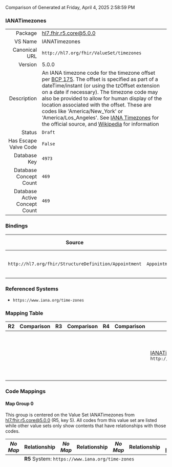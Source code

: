 Comparison of 
Generated at Friday, April 4, 2025 2:58:59 PM

### IANATimezones

|      |     |
| ---: | --- |
| Package | hl7.fhir.r5.core@5.0.0 |
| VS Name | IANATimezones |
| Canonical URL | `http://hl7.org/fhir/ValueSet/timezones` |
| Version | 5.0.0 |
| Description | An IANA timezone code for  the timezone offset per [BCP 175](https://www.iana.org/go/rfc6557). The offset is specified as part of a dateTime/instant (or using the tzOffset extension on a date if necessary). The timezone code may also be provided to allow for human display of the location associated with the offset. These are codes like 'America/New_York' or 'America/Los_Angeles'. See [IANA Timezones](https://www.iana.org/time-zones) for the official source, and [Wikipedia](https://en.wikipedia.org/wiki/List_of_tz_database_time_zones) for information |
| Status | `Draft` |
| Has Escape Valve Code | `False` |
| Database Key | `4973` |
| Database Concept Count | `469` |
| Database Active Concept Count | `469` |
### Bindings

| Source | Element | Binding | Strength | Element Short |
| ------ | ------- | ------- | -------- | ------------- |
| `http://hl7.org/fhir/StructureDefinition/Appointment` | `Appointment.recurrenceTemplate.timezone` | `http://hl7.org/fhir/ValueSet/timezones\|5.0.0` | `Required` | The timezone of the occurrences |

### Referenced Systems

* `https://www.iana.org/time-zones`
### Mapping Table

| R2 | Comparison | R3 | Comparison | R4 | Comparison | R4B | Comparison | R5
| --- | --- | --- | --- | --- | --- | --- | --- | ---
| | | | | | | [IANATimezones](/docs/R4B/ValueSets/IANATimezones.md)<br/> `http://hl7.org/fhir/ValueSet/timezones\|4.3.0` | →→→→→→→<br/>``<br/>- DBKey: `1828`<br/>- Reviewed: `n/a`<br/>- By: `n/a`<br/>→→→→→→→<hr/>←←←←←←←<br/>``<br/>- DBKey: `1827`<br/>- Reviewed: `n/a`<br/>- By: `n/a`<br/>←←←←←←←| [IANATimezones](/docs/R5/ValueSets/IANATimezones.md)<br/> `http://hl7.org/fhir/ValueSet/timezones\|5.0.0` 

### Code Mappings


#### Map Group 0

This group is centered on the Value Set IANATimezones from hl7.fhir.r5.core@5.0.0 (R5, key 5).
All codes from this value set are listed while other value sets only show contents that have relationships with those codes.

| *No Map* | Relationship | *No Map* | Relationship | *No Map* | Relationship | [R4B IANATimezones](/docs/R4B/ValueSets/IANATimezones.md)| Relationship | R5 IANATimezones
| --- | --- | --- | --- | --- | --- | --- | --- | ---
| <td colspan="8">**R5** System: `https://www.iana.org/time-zones`
| | | | | | | | | **`Africa/Abidjan`**
| | | | | | | | | **`Africa/Accra`**
| | | | | | | | | **`Africa/Addis_Ababa`**
| | | | | | | | | **`Africa/Algiers`**
| | | | | | | | | **`Africa/Asmara`**
| | | | | | | | | **`Africa/Bamako`**
| | | | | | | | | **`Africa/Bangui`**
| | | | | | | | | **`Africa/Banjul`**
| | | | | | | | | **`Africa/Bissau`**
| | | | | | | | | **`Africa/Blantyre`**
| | | | | | | | | **`Africa/Brazzaville`**
| | | | | | | | | **`Africa/Bujumbura`**
| | | | | | | | | **`Africa/Cairo`**
| | | | | | | | | **`Africa/Casablanca`**
| | | | | | | | | **`Africa/Ceuta`**
| | | | | | | | | **`Africa/Conakry`**
| | | | | | | | | **`Africa/Dakar`**
| | | | | | | | | **`Africa/Dar_es_Salaam`**
| | | | | | | | | **`Africa/Djibouti`**
| | | | | | | | | **`Africa/Douala`**
| | | | | | | | | **`Africa/El_Aaiun`**
| | | | | | | | | **`Africa/Freetown`**
| | | | | | | | | **`Africa/Gaborone`**
| | | | | | | | | **`Africa/Harare`**
| | | | | | | | | **`Africa/Johannesburg`**
| | | | | | | | | **`Africa/Juba`**
| | | | | | | | | **`Africa/Kampala`**
| | | | | | | | | **`Africa/Khartoum`**
| | | | | | | | | **`Africa/Kigali`**
| | | | | | | | | **`Africa/Kinshasa`**
| | | | | | | | | **`Africa/Lagos`**
| | | | | | | | | **`Africa/Libreville`**
| | | | | | | | | **`Africa/Lome`**
| | | | | | | | | **`Africa/Luanda`**
| | | | | | | | | **`Africa/Lubumbashi`**
| | | | | | | | | **`Africa/Lusaka`**
| | | | | | | | | **`Africa/Malabo`**
| | | | | | | | | **`Africa/Maputo`**
| | | | | | | | | **`Africa/Maseru`**
| | | | | | | | | **`Africa/Mbabane`**
| | | | | | | | | **`Africa/Mogadishu`**
| | | | | | | | | **`Africa/Monrovia`**
| | | | | | | | | **`Africa/Nairobi`**
| | | | | | | | | **`Africa/Ndjamena`**
| | | | | | | | | **`Africa/Niamey`**
| | | | | | | | | **`Africa/Nouakchott`**
| | | | | | | | | **`Africa/Ouagadougou`**
| | | | | | | | | **`Africa/Porto-Novo`**
| | | | | | | | | **`Africa/Sao_Tome`**
| | | | | | | | | **`Africa/Timbuktu`**
| | | | | | | | | **`Africa/Tripoli`**
| | | | | | | | | **`Africa/Tunis`**
| | | | | | | | | **`Africa/Windhoek`**
| | | | | | | | | **`America/Adak`**
| | | | | | | | | **`America/Anchorage`**
| | | | | | | | | **`America/Anguilla`**
| | | | | | | | | **`America/Antigua`**
| | | | | | | | | **`America/Araguaina`**
| | | | | | | | | **`America/Argentina/Buenos_Aires`**
| | | | | | | | | **`America/Argentina/Catamarca`**
| | | | | | | | | **`America/Argentina/ComodRivadavia`**
| | | | | | | | | **`America/Argentina/Cordoba`**
| | | | | | | | | **`America/Argentina/Jujuy`**
| | | | | | | | | **`America/Argentina/La_Rioja`**
| | | | | | | | | **`America/Argentina/Mendoza`**
| | | | | | | | | **`America/Argentina/Rio_Gallegos`**
| | | | | | | | | **`America/Argentina/Salta`**
| | | | | | | | | **`America/Argentina/San_Juan`**
| | | | | | | | | **`America/Argentina/San_Luis`**
| | | | | | | | | **`America/Argentina/Tucuman`**
| | | | | | | | | **`America/Argentina/Ushuaia`**
| | | | | | | | | **`America/Aruba`**
| | | | | | | | | **`America/Asuncion`**
| | | | | | | | | **`America/Atikokan`**
| | | | | | | | | **`America/Bahia`**
| | | | | | | | | **`America/Bahia_Banderas`**
| | | | | | | | | **`America/Barbados`**
| | | | | | | | | **`America/Belem`**
| | | | | | | | | **`America/Belize`**
| | | | | | | | | **`America/Blanc-Sablon`**
| | | | | | | | | **`America/Boa_Vista`**
| | | | | | | | | **`America/Bogota`**
| | | | | | | | | **`America/Boise`**
| | | | | | | | | **`America/Cambridge_Bay`**
| | | | | | | | | **`America/Campo_Grande`**
| | | | | | | | | **`America/Cancun`**
| | | | | | | | | **`America/Caracas`**
| | | | | | | | | **`America/Cayenne`**
| | | | | | | | | **`America/Cayman`**
| | | | | | | | | **`America/Chicago`**
| | | | | | | | | **`America/Chihuahua`**
| | | | | | | | | **`America/Coral_Harbour`**
| | | | | | | | | **`America/Costa_Rica`**
| | | | | | | | | **`America/Creston`**
| | | | | | | | | **`America/Cuiaba`**
| | | | | | | | | **`America/Curacao`**
| | | | | | | | | **`America/Danmarkshavn`**
| | | | | | | | | **`America/Dawson`**
| | | | | | | | | **`America/Dawson_Creek`**
| | | | | | | | | **`America/Denver`**
| | | | | | | | | **`America/Detroit`**
| | | | | | | | | **`America/Dominica`**
| | | | | | | | | **`America/Edmonton`**
| | | | | | | | | **`America/Eirunepe`**
| | | | | | | | | **`America/El_Salvador`**
| | | | | | | | | **`America/Ensenada`**
| | | | | | | | | **`America/Fort_Nelson`**
| | | | | | | | | **`America/Fortaleza`**
| | | | | | | | | **`America/Glace_Bay`**
| | | | | | | | | **`America/Goose_Bay`**
| | | | | | | | | **`America/Grand_Turk`**
| | | | | | | | | **`America/Grenada`**
| | | | | | | | | **`America/Guadeloupe`**
| | | | | | | | | **`America/Guatemala`**
| | | | | | | | | **`America/Guayaquil`**
| | | | | | | | | **`America/Guyana`**
| | | | | | | | | **`America/Halifax`**
| | | | | | | | | **`America/Havana`**
| | | | | | | | | **`America/Hermosillo`**
| | | | | | | | | **`America/Indiana/Indianapolis`**
| | | | | | | | | **`America/Indiana/Knox`**
| | | | | | | | | **`America/Indiana/Marengo`**
| | | | | | | | | **`America/Indiana/Petersburg`**
| | | | | | | | | **`America/Indiana/Tell_City`**
| | | | | | | | | **`America/Indiana/Vevay`**
| | | | | | | | | **`America/Indiana/Vincennes`**
| | | | | | | | | **`America/Indiana/Winamac`**
| | | | | | | | | **`America/Inuvik`**
| | | | | | | | | **`America/Iqaluit`**
| | | | | | | | | **`America/Jamaica`**
| | | | | | | | | **`America/Juneau`**
| | | | | | | | | **`America/Kentucky/Louisville`**
| | | | | | | | | **`America/Kentucky/Monticello`**
| | | | | | | | | **`America/La_Paz`**
| | | | | | | | | **`America/Lima`**
| | | | | | | | | **`America/Los_Angeles`**
| | | | | | | | | **`America/Maceio`**
| | | | | | | | | **`America/Managua`**
| | | | | | | | | **`America/Manaus`**
| | | | | | | | | **`America/Martinique`**
| | | | | | | | | **`America/Matamoros`**
| | | | | | | | | **`America/Mazatlan`**
| | | | | | | | | **`America/Menominee`**
| | | | | | | | | **`America/Merida`**
| | | | | | | | | **`America/Metlakatla`**
| | | | | | | | | **`America/Mexico_City`**
| | | | | | | | | **`America/Miquelon`**
| | | | | | | | | **`America/Moncton`**
| | | | | | | | | **`America/Monterrey`**
| | | | | | | | | **`America/Montevideo`**
| | | | | | | | | **`America/Montreal`**
| | | | | | | | | **`America/Montserrat`**
| | | | | | | | | **`America/Nassau`**
| | | | | | | | | **`America/New_York`**
| | | | | | | | | **`America/Nipigon`**
| | | | | | | | | **`America/Nome`**
| | | | | | | | | **`America/Noronha`**
| | | | | | | | | **`America/North_Dakota/Beulah`**
| | | | | | | | | **`America/North_Dakota/Center`**
| | | | | | | | | **`America/North_Dakota/New_Salem`**
| | | | | | | | | **`America/Nuuk`**
| | | | | | | | | **`America/Ojinaga`**
| | | | | | | | | **`America/Panama`**
| | | | | | | | | **`America/Pangnirtung`**
| | | | | | | | | **`America/Paramaribo`**
| | | | | | | | | **`America/Phoenix`**
| | | | | | | | | **`America/Port-au-Prince`**
| | | | | | | | | **`America/Port_of_Spain`**
| | | | | | | | | **`America/Porto_Velho`**
| | | | | | | | | **`America/Puerto_Rico`**
| | | | | | | | | **`America/Punta_Arenas`**
| | | | | | | | | **`America/Rainy_River`**
| | | | | | | | | **`America/Rankin_Inlet`**
| | | | | | | | | **`America/Recife`**
| | | | | | | | | **`America/Regina`**
| | | | | | | | | **`America/Resolute`**
| | | | | | | | | **`America/Rio_Branco`**
| | | | | | | | | **`America/Rosario`**
| | | | | | | | | **`America/Santarem`**
| | | | | | | | | **`America/Santiago`**
| | | | | | | | | **`America/Santo_Domingo`**
| | | | | | | | | **`America/Sao_Paulo`**
| | | | | | | | | **`America/Scoresbysund`**
| | | | | | | | | **`America/Sitka`**
| | | | | | | | | **`America/St_Johns`**
| | | | | | | | | **`America/St_Kitts`**
| | | | | | | | | **`America/St_Lucia`**
| | | | | | | | | **`America/St_Thomas`**
| | | | | | | | | **`America/St_Vincent`**
| | | | | | | | | **`America/Swift_Current`**
| | | | | | | | | **`America/Tegucigalpa`**
| | | | | | | | | **`America/Thule`**
| | | | | | | | | **`America/Thunder_Bay`**
| | | | | | | | | **`America/Tijuana`**
| | | | | | | | | **`America/Toronto`**
| | | | | | | | | **`America/Tortola`**
| | | | | | | | | **`America/Vancouver`**
| | | | | | | | | **`America/Whitehorse`**
| | | | | | | | | **`America/Winnipeg`**
| | | | | | | | | **`America/Yakutat`**
| | | | | | | | | **`America/Yellowknife`**
| | | | | | | | | **`Antarctica/Casey`**
| | | | | | | | | **`Antarctica/Davis`**
| | | | | | | | | **`Antarctica/DumontDUrville`**
| | | | | | | | | **`Antarctica/Macquarie`**
| | | | | | | | | **`Antarctica/Mawson`**
| | | | | | | | | **`Antarctica/McMurdo`**
| | | | | | | | | **`Antarctica/Palmer`**
| | | | | | | | | **`Antarctica/Rothera`**
| | | | | | | | | **`Antarctica/Syowa`**
| | | | | | | | | **`Antarctica/Troll`**
| | | | | | | | | **`Antarctica/Vostok`**
| | | | | | | | | **`Asia/Aden`**
| | | | | | | | | **`Asia/Almaty`**
| | | | | | | | | **`Asia/Amman`**
| | | | | | | | | **`Asia/Anadyr`**
| | | | | | | | | **`Asia/Aqtau`**
| | | | | | | | | **`Asia/Aqtobe`**
| | | | | | | | | **`Asia/Ashgabat`**
| | | | | | | | | **`Asia/Atyrau`**
| | | | | | | | | **`Asia/Baghdad`**
| | | | | | | | | **`Asia/Bahrain`**
| | | | | | | | | **`Asia/Baku`**
| | | | | | | | | **`Asia/Bangkok`**
| | | | | | | | | **`Asia/Barnaul`**
| | | | | | | | | **`Asia/Beirut`**
| | | | | | | | | **`Asia/Bishkek`**
| | | | | | | | | **`Asia/Brunei`**
| | | | | | | | | **`Asia/Chita`**
| | | | | | | | | **`Asia/Choibalsan`**
| | | | | | | | | **`Asia/Chongqing`**
| | | | | | | | | **`Asia/Colombo`**
| | | | | | | | | **`Asia/Damascus`**
| | | | | | | | | **`Asia/Dhaka`**
| | | | | | | | | **`Asia/Dili`**
| | | | | | | | | **`Asia/Dubai`**
| | | | | | | | | **`Asia/Dushanbe`**
| | | | | | | | | **`Asia/Famagusta`**
| | | | | | | | | **`Asia/Gaza`**
| | | | | | | | | **`Asia/Hanoi`**
| | | | | | | | | **`Asia/Harbin`**
| | | | | | | | | **`Asia/Hebron`**
| | | | | | | | | **`Asia/Ho_Chi_Minh`**
| | | | | | | | | **`Asia/Hong_Kong`**
| | | | | | | | | **`Asia/Hovd`**
| | | | | | | | | **`Asia/Irkutsk`**
| | | | | | | | | **`Asia/Jakarta`**
| | | | | | | | | **`Asia/Jayapura`**
| | | | | | | | | **`Asia/Jerusalem`**
| | | | | | | | | **`Asia/Kabul`**
| | | | | | | | | **`Asia/Kamchatka`**
| | | | | | | | | **`Asia/Karachi`**
| | | | | | | | | **`Asia/Kashgar`**
| | | | | | | | | **`Asia/Kathmandu`**
| | | | | | | | | **`Asia/Khandyga`**
| | | | | | | | | **`Asia/Kolkata`**
| | | | | | | | | **`Asia/Krasnoyarsk`**
| | | | | | | | | **`Asia/Kuala_Lumpur`**
| | | | | | | | | **`Asia/Kuching`**
| | | | | | | | | **`Asia/Kuwait`**
| | | | | | | | | **`Asia/Macau`**
| | | | | | | | | **`Asia/Magadan`**
| | | | | | | | | **`Asia/Makassar`**
| | | | | | | | | **`Asia/Manila`**
| | | | | | | | | **`Asia/Muscat`**
| | | | | | | | | **`Asia/Nicosia`**
| | | | | | | | | **`Asia/Novokuznetsk`**
| | | | | | | | | **`Asia/Novosibirsk`**
| | | | | | | | | **`Asia/Omsk`**
| | | | | | | | | **`Asia/Oral`**
| | | | | | | | | **`Asia/Phnom_Penh`**
| | | | | | | | | **`Asia/Pontianak`**
| | | | | | | | | **`Asia/Pyongyang`**
| | | | | | | | | **`Asia/Qatar`**
| | | | | | | | | **`Asia/Qostanay`**
| | | | | | | | | **`Asia/Qyzylorda`**
| | | | | | | | | **`Asia/Riyadh`**
| | | | | | | | | **`Asia/Sakhalin`**
| | | | | | | | | **`Asia/Samarkand`**
| | | | | | | | | **`Asia/Seoul`**
| | | | | | | | | **`Asia/Shanghai`**
| | | | | | | | | **`Asia/Singapore`**
| | | | | | | | | **`Asia/Srednekolymsk`**
| | | | | | | | | **`Asia/Taipei`**
| | | | | | | | | **`Asia/Tashkent`**
| | | | | | | | | **`Asia/Tbilisi`**
| | | | | | | | | **`Asia/Tehran`**
| | | | | | | | | **`Asia/Tel_Aviv`**
| | | | | | | | | **`Asia/Thimphu`**
| | | | | | | | | **`Asia/Tokyo`**
| | | | | | | | | **`Asia/Tomsk`**
| | | | | | | | | **`Asia/Ulaanbaatar`**
| | | | | | | | | **`Asia/Urumqi`**
| | | | | | | | | **`Asia/Ust-Nera`**
| | | | | | | | | **`Asia/Vientiane`**
| | | | | | | | | **`Asia/Vladivostok`**
| | | | | | | | | **`Asia/Yakutsk`**
| | | | | | | | | **`Asia/Yangon`**
| | | | | | | | | **`Asia/Yekaterinburg`**
| | | | | | | | | **`Asia/Yerevan`**
| | | | | | | | | **`Atlantic/Azores`**
| | | | | | | | | **`Atlantic/Bermuda`**
| | | | | | | | | **`Atlantic/Canary`**
| | | | | | | | | **`Atlantic/Cape_Verde`**
| | | | | | | | | **`Atlantic/Faroe`**
| | | | | | | | | **`Atlantic/Jan_Mayen`**
| | | | | | | | | **`Atlantic/Madeira`**
| | | | | | | | | **`Atlantic/Reykjavik`**
| | | | | | | | | **`Atlantic/South_Georgia`**
| | | | | | | | | **`Atlantic/St_Helena`**
| | | | | | | | | **`Atlantic/Stanley`**
| | | | | | | | | **`Australia/Adelaide`**
| | | | | | | | | **`Australia/Brisbane`**
| | | | | | | | | **`Australia/Broken_Hill`**
| | | | | | | | | **`Australia/Currie`**
| | | | | | | | | **`Australia/Darwin`**
| | | | | | | | | **`Australia/Eucla`**
| | | | | | | | | **`Australia/Hobart`**
| | | | | | | | | **`Australia/Lindeman`**
| | | | | | | | | **`Australia/Lord_Howe`**
| | | | | | | | | **`Australia/Melbourne`**
| | | | | | | | | **`Australia/Perth`**
| | | | | | | | | **`Australia/Sydney`**
| | | | | | | | | **`CET`**
| | | | | | | | | **`CST6CDT`**
| | | | | | | | | **`EET`**
| | | | | | | | | **`EST`**
| | | | | | | | | **`EST5EDT`**
| | | | | | | | | **`Etc/GMT`**
| | | | | | | | | **`Etc/GMT+1`**
| | | | | | | | | **`Etc/GMT+10`**
| | | | | | | | | **`Etc/GMT+11`**
| | | | | | | | | **`Etc/GMT+12`**
| | | | | | | | | **`Etc/GMT+2`**
| | | | | | | | | **`Etc/GMT+3`**
| | | | | | | | | **`Etc/GMT+4`**
| | | | | | | | | **`Etc/GMT+5`**
| | | | | | | | | **`Etc/GMT+6`**
| | | | | | | | | **`Etc/GMT+7`**
| | | | | | | | | **`Etc/GMT+8`**
| | | | | | | | | **`Etc/GMT+9`**
| | | | | | | | | **`Etc/GMT-1`**
| | | | | | | | | **`Etc/GMT-10`**
| | | | | | | | | **`Etc/GMT-11`**
| | | | | | | | | **`Etc/GMT-12`**
| | | | | | | | | **`Etc/GMT-13`**
| | | | | | | | | **`Etc/GMT-14`**
| | | | | | | | | **`Etc/GMT-2`**
| | | | | | | | | **`Etc/GMT-3`**
| | | | | | | | | **`Etc/GMT-4`**
| | | | | | | | | **`Etc/GMT-5`**
| | | | | | | | | **`Etc/GMT-6`**
| | | | | | | | | **`Etc/GMT-7`**
| | | | | | | | | **`Etc/GMT-8`**
| | | | | | | | | **`Etc/GMT-9`**
| | | | | | | | | **`Etc/UTC`**
| | | | | | | | | **`Europe/Amsterdam`**
| | | | | | | | | **`Europe/Andorra`**
| | | | | | | | | **`Europe/Astrakhan`**
| | | | | | | | | **`Europe/Athens`**
| | | | | | | | | **`Europe/Belfast`**
| | | | | | | | | **`Europe/Belgrade`**
| | | | | | | | | **`Europe/Berlin`**
| | | | | | | | | **`Europe/Brussels`**
| | | | | | | | | **`Europe/Bucharest`**
| | | | | | | | | **`Europe/Budapest`**
| | | | | | | | | **`Europe/Chisinau`**
| | | | | | | | | **`Europe/Copenhagen`**
| | | | | | | | | **`Europe/Dublin`**
| | | | | | | | | **`Europe/Gibraltar`**
| | | | | | | | | **`Europe/Guernsey`**
| | | | | | | | | **`Europe/Helsinki`**
| | | | | | | | | **`Europe/Isle_of_Man`**
| | | | | | | | | **`Europe/Istanbul`**
| | | | | | | | | **`Europe/Jersey`**
| | | | | | | | | **`Europe/Kaliningrad`**
| | | | | | | | | **`Europe/Kiev`**
| | | | | | | | | **`Europe/Kirov`**
| | | | | | | | | **`Europe/Lisbon`**
| | | | | | | | | **`Europe/Ljubljana`**
| | | | | | | | | **`Europe/London`**
| | | | | | | | | **`Europe/Luxembourg`**
| | | | | | | | | **`Europe/Madrid`**
| | | | | | | | | **`Europe/Malta`**
| | | | | | | | | **`Europe/Minsk`**
| | | | | | | | | **`Europe/Monaco`**
| | | | | | | | | **`Europe/Moscow`**
| | | | | | | | | **`Europe/Oslo`**
| | | | | | | | | **`Europe/Paris`**
| | | | | | | | | **`Europe/Prague`**
| | | | | | | | | **`Europe/Riga`**
| | | | | | | | | **`Europe/Rome`**
| | | | | | | | | **`Europe/Samara`**
| | | | | | | | | **`Europe/Sarajevo`**
| | | | | | | | | **`Europe/Saratov`**
| | | | | | | | | **`Europe/Simferopol`**
| | | | | | | | | **`Europe/Skopje`**
| | | | | | | | | **`Europe/Sofia`**
| | | | | | | | | **`Europe/Stockholm`**
| | | | | | | | | **`Europe/Tallinn`**
| | | | | | | | | **`Europe/Tirane`**
| | | | | | | | | **`Europe/Tiraspol`**
| | | | | | | | | **`Europe/Ulyanovsk`**
| | | | | | | | | **`Europe/Uzhgorod`**
| | | | | | | | | **`Europe/Vaduz`**
| | | | | | | | | **`Europe/Vienna`**
| | | | | | | | | **`Europe/Vilnius`**
| | | | | | | | | **`Europe/Volgograd`**
| | | | | | | | | **`Europe/Warsaw`**
| | | | | | | | | **`Europe/Zagreb`**
| | | | | | | | | **`Europe/Zaporozhye`**
| | | | | | | | | **`Europe/Zurich`**
| | | | | | | | | **`Factory`**
| | | | | | | | | **`HST`**
| | | | | | | | | **`Indian/Antananarivo`**
| | | | | | | | | **`Indian/Chagos`**
| | | | | | | | | **`Indian/Christmas`**
| | | | | | | | | **`Indian/Cocos`**
| | | | | | | | | **`Indian/Comoro`**
| | | | | | | | | **`Indian/Kerguelen`**
| | | | | | | | | **`Indian/Mahe`**
| | | | | | | | | **`Indian/Maldives`**
| | | | | | | | | **`Indian/Mauritius`**
| | | | | | | | | **`Indian/Mayotte`**
| | | | | | | | | **`Indian/Reunion`**
| | | | | | | | | **`MET`**
| | | | | | | | | **`MST`**
| | | | | | | | | **`MST7MDT`**
| | | | | | | | | **`PST8PDT`**
| | | | | | | | | **`Pacific/Apia`**
| | | | | | | | | **`Pacific/Auckland`**
| | | | | | | | | **`Pacific/Bougainville`**
| | | | | | | | | **`Pacific/Chatham`**
| | | | | | | | | **`Pacific/Chuuk`**
| | | | | | | | | **`Pacific/Easter`**
| | | | | | | | | **`Pacific/Efate`**
| | | | | | | | | **`Pacific/Enderbury`**
| | | | | | | | | **`Pacific/Fakaofo`**
| | | | | | | | | **`Pacific/Fiji`**
| | | | | | | | | **`Pacific/Funafuti`**
| | | | | | | | | **`Pacific/Galapagos`**
| | | | | | | | | **`Pacific/Gambier`**
| | | | | | | | | **`Pacific/Guadalcanal`**
| | | | | | | | | **`Pacific/Guam`**
| | | | | | | | | **`Pacific/Honolulu`**
| | | | | | | | | **`Pacific/Johnston`**
| | | | | | | | | **`Pacific/Kiritimati`**
| | | | | | | | | **`Pacific/Kosrae`**
| | | | | | | | | **`Pacific/Kwajalein`**
| | | | | | | | | **`Pacific/Majuro`**
| | | | | | | | | **`Pacific/Marquesas`**
| | | | | | | | | **`Pacific/Midway`**
| | | | | | | | | **`Pacific/Nauru`**
| | | | | | | | | **`Pacific/Niue`**
| | | | | | | | | **`Pacific/Norfolk`**
| | | | | | | | | **`Pacific/Noumea`**
| | | | | | | | | **`Pacific/Pago_Pago`**
| | | | | | | | | **`Pacific/Palau`**
| | | | | | | | | **`Pacific/Pitcairn`**
| | | | | | | | | **`Pacific/Pohnpei`**
| | | | | | | | | **`Pacific/Port_Moresby`**
| | | | | | | | | **`Pacific/Rarotonga`**
| | | | | | | | | **`Pacific/Saipan`**
| | | | | | | | | **`Pacific/Tahiti`**
| | | | | | | | | **`Pacific/Tarawa`**
| | | | | | | | | **`Pacific/Tongatapu`**
| | | | | | | | | **`Pacific/Wake`**
| | | | | | | | | **`Pacific/Wallis`**
| | | | | | | | | **`WET`**
| | | | | | | *0 of 0 codes used* | | *469 of 469 codes used* 

